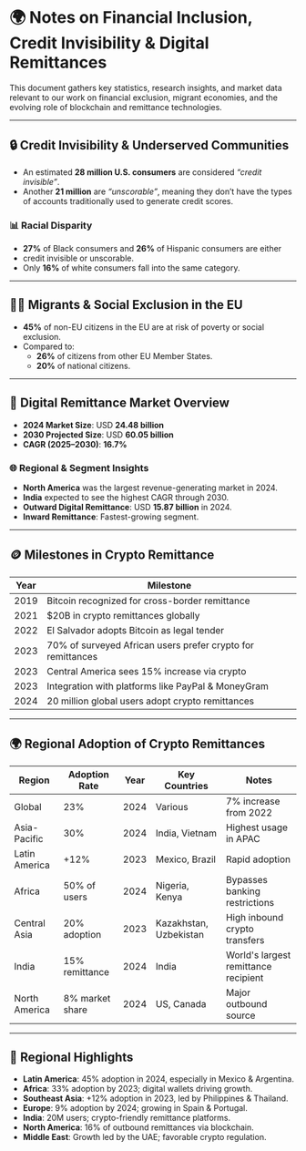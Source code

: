 # 🌍 Notes on Financial Inclusion, Credit Invisibility & Digital Remittances

This document gathers key statistics, research insights, and market data
relevant to our work on financial exclusion, migrant economies, and the
evolving role of blockchain and remittance technologies.

---

## 🔒 Credit Invisibility & Underserved Communities

- An estimated **28 million U.S. consumers** are considered _“credit invisible”_.
- Another **21 million** are _“unscorable”_, meaning they don’t have the types
of accounts traditionally used to generate credit scores.

### 📊 Racial Disparity

- **27%** of Black consumers and **26%** of Hispanic consumers are either
- credit invisible or unscorable.
- Only **16%** of white consumers fall into the same category.

---

## 🧍‍♂️ Migrants & Social Exclusion in the EU

- **45%** of non-EU citizens in the EU are at risk of poverty or social exclusion.
- Compared to:
  - **26%** of citizens from other EU Member States.
  - **20%** of national citizens.

---

## 💸 Digital Remittance Market Overview

- **2024 Market Size**: USD **24.48 billion**
- **2030 Projected Size**: USD **60.05 billion**
- **CAGR (2025–2030)**: **16.7%**

### 🌐 Regional & Segment Insights

- **North America** was the largest revenue-generating market in 2024.
- **India** expected to see the highest CAGR through 2030.
- **Outward Digital Remittance**: USD **15.87 billion** in 2024.
- **Inward Remittance**: Fastest-growing segment.

---

## 🪙 Milestones in Crypto Remittance

| Year | Milestone |
|------|-----------|
| 2019 | Bitcoin recognized for cross-border remittance |
| 2021 | $20B in crypto remittances globally |
| 2022 | El Salvador adopts Bitcoin as legal tender |
| 2023 | 70% of surveyed African users prefer crypto for remittances |
| 2023 | Central America sees 15% increase via crypto |
| 2023 | Integration with platforms like PayPal & MoneyGram |
| 2024 | 20 million global users adopt crypto remittances |

---

## 🌍 Regional Adoption of Crypto Remittances

| Region         | Adoption Rate | Year | Key Countries        | Notes    |
|----------------|----------------|------|----------------------|-------------------------------------------|
| Global         | 23%            | 2024 | Various              | 7% increase from 2022|
| Asia-Pacific   | 30%            | 2024 | India, Vietnam       | Highest usage in APAC                     |
| Latin America  | +12%           | 2023 | Mexico, Brazil       | Rapid adoption                            |
| Africa         | 50% of users   | 2024 | Nigeria, Kenya       | Bypasses banking restrictions             |
| Central Asia   | 20% adoption   | 2023 | Kazakhstan, Uzbekistan | High inbound crypto transfers             |
| India          | 15% remittance | 2024 | India                | World's largest remittance recipient      |
| North America  | 8% market share| 2024 | US, Canada           | Major outbound source                     |

---

## 🧭 Regional Highlights

- **Latin America**: 45% adoption in 2024, especially in Mexico & Argentina.
- **Africa**: 33% adoption by 2023; digital wallets driving growth.
- **Southeast Asia**: +12% adoption in 2023, led by Philippines & Thailand.
- **Europe**: 9% adoption by 2024; growing in Spain & Portugal.
- **India**: 20M users; crypto-friendly remittance platforms.
- **North America**: 16% of outbound remittances via blockchain.
- **Middle East**: Growth led by the UAE; favorable crypto regulation.
